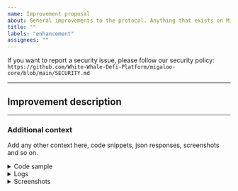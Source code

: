 ```yaml
---
name: Improvement proposal
about: General improvements to the protocol. Anything that exists on Migaloo, is working well but could be enhanced or optimized.
title: ""
labels: "enhancement"
assignees: ""
---
```


<!-- Thank you for using White Whale Migaloo!

     If you are looking for support, please check out our documentation
     or consider asking a question on Discord's smart contract channel:
      * https://whitewhale.money/
      * https://white-whale-defi-platform.github.io/docs/
      * https://discordapp.com/channels/908044702794801233/987301947440767006

     If you have found a bug or if our documentation doesn't have an answer
     to what you're looking for, then fill out the template below.
-->

If you want to report a security issue, please follow our security policy: `https://github.com/White-Whale-Defi-Platform/migaloo-core/blob/main/SECURITY.md`

---

## Improvement description

<!--
      What is it that you think can be improved? Give a clear explanation of what element can be done better and how
      the protocol can benefit from it.
-->

---

### Additional context

Add any other context here, code snippets, json responses, screenshots and so on.

<details>
<summary>Code sample</summary>

<!--
      If case you are working on a smart contract, please attach a minimal reproducible
      sample that shows the problem and attach it below between the lines with the backticks.
-->

```rust

```

</details>

<details>
  <summary>Logs</summary>

<!--
      Paste the log output below between the lines with the backticks, whether it is
      from compilation or executing a query on chain.

      Please see if the error message includes enough information
      to explain how to solve the issue.
-->

```

```

</details>

<details>
  <summary>Screenshots</summary>

<!--
      Consider also attaching screenshots and/or videos to better
      illustrate the issue.

      You can upload them directly on GitHub.
      Beware that video file size is limited to 10MB.
-->

```

```

</details>

<!--
      Include any additional resource that doesn't fit the categories previously listed.
-->
